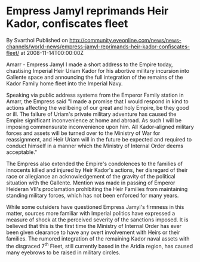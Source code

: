 # Empress Jamyl reprimands Heir Kador, confiscates fleet
By Svarthol
Published on http://community.eveonline.com/news/news-channels/world-news/empress-jamyl-reprimands-heir-kador-confiscates-fleet/ at 2008-11-14T00:00:00Z

Amarr - Empress Jamyl I made a short address to the Empire today, chastising Imperial Heir Uriam Kador for his abortive military incursion into Gallente space and announcing the full integration of the remains of the Kador Family home fleet into the Imperial Navy.

Speaking via public address systems from the Emperor Family station in Amarr, the Empress said "I made a promise that I would respond in kind to actions affecting the wellbeing of our great and holy Empire, be they good or ill. The failure of Uriam's private military adventure has caused the Empire significant inconvenience at home and abroad. As such I will be imposing commensurate inconvenience upon him. All Kador-aligned military forces and assets will be turned over to the Ministry of War for reassignment, and Heir Uriam will in the future be expected and required to conduct himself in a manner which the Ministry of Internal Order deems acceptable."  
  
The Empress also extended the Empire's condolences to the families of innocents killed and injured by Heir Kador's actions, her disregard of their race or allegiance an acknowledgement of the gravity of the political situation with the Gallente. Mention was made in passing of Emperor Heideran VII's proclamation prohibiting the Heir Families from maintaining standing military forces, which has not been enforced for many years.

While some outsiders have questioned Empress Jamyl's firmness in this matter, sources more familiar with Imperial politics have expressed a measure of shock at the perceived severity of the sanctions imposed. It is believed that this is the first time the Ministry of Internal Order has ever been given clearance to have any overt involvement with Heirs or their families. The rumored integration of the remaining Kador naval assets with the disgraced 7<sup>th</sup> Fleet, still currently based in the Aridia region, has caused many eyebrows to be raised in military circles.

